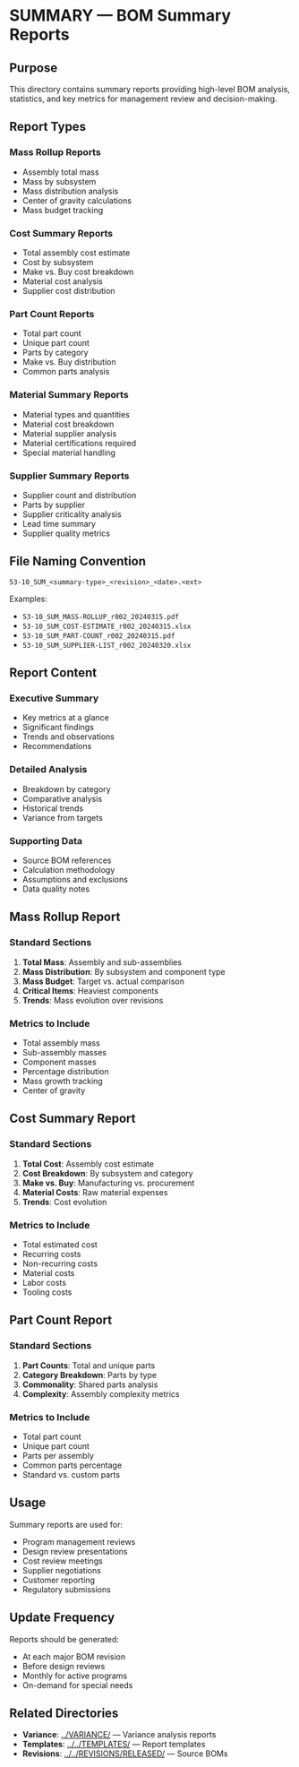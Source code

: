 # SUMMARY — BOM Summary Reports

## Purpose

This directory contains summary reports providing high-level BOM analysis, statistics, and key metrics for management review and decision-making.

## Report Types

### Mass Rollup Reports
- Assembly total mass
- Mass by subsystem
- Mass distribution analysis
- Center of gravity calculations
- Mass budget tracking

### Cost Summary Reports
- Total assembly cost estimate
- Cost by subsystem
- Make vs. Buy cost breakdown
- Material cost analysis
- Supplier cost distribution

### Part Count Reports
- Total part count
- Unique part count
- Parts by category
- Make vs. Buy distribution
- Common parts analysis

### Material Summary Reports
- Material types and quantities
- Material cost breakdown
- Material supplier analysis
- Material certifications required
- Special material handling

### Supplier Summary Reports
- Supplier count and distribution
- Parts by supplier
- Supplier criticality analysis
- Lead time summary
- Supplier quality metrics

## File Naming Convention

```
53-10_SUM_<summary-type>_<revision>_<date>.<ext>
```

Examples:
- `53-10_SUM_MASS-ROLLUP_r002_20240315.pdf`
- `53-10_SUM_COST-ESTIMATE_r002_20240315.xlsx`
- `53-10_SUM_PART-COUNT_r002_20240315.pdf`
- `53-10_SUM_SUPPLIER-LIST_r002_20240320.xlsx`

## Report Content

### Executive Summary
- Key metrics at a glance
- Significant findings
- Trends and observations
- Recommendations

### Detailed Analysis
- Breakdown by category
- Comparative analysis
- Historical trends
- Variance from targets

### Supporting Data
- Source BOM references
- Calculation methodology
- Assumptions and exclusions
- Data quality notes

## Mass Rollup Report

### Standard Sections
1. **Total Mass**: Assembly and sub-assemblies
2. **Mass Distribution**: By subsystem and component type
3. **Mass Budget**: Target vs. actual comparison
4. **Critical Items**: Heaviest components
5. **Trends**: Mass evolution over revisions

### Metrics to Include
- Total assembly mass
- Sub-assembly masses
- Component masses
- Percentage distribution
- Mass growth tracking
- Center of gravity

## Cost Summary Report

### Standard Sections
1. **Total Cost**: Assembly cost estimate
2. **Cost Breakdown**: By subsystem and category
3. **Make vs. Buy**: Manufacturing vs. procurement
4. **Material Costs**: Raw material expenses
5. **Trends**: Cost evolution

### Metrics to Include
- Total estimated cost
- Recurring costs
- Non-recurring costs
- Material costs
- Labor costs
- Tooling costs

## Part Count Report

### Standard Sections
1. **Part Counts**: Total and unique parts
2. **Category Breakdown**: Parts by type
3. **Commonality**: Shared parts analysis
4. **Complexity**: Assembly complexity metrics

### Metrics to Include
- Total part count
- Unique part count
- Parts per assembly
- Common parts percentage
- Standard vs. custom parts

## Usage

Summary reports are used for:
- Program management reviews
- Design review presentations
- Cost review meetings
- Supplier negotiations
- Customer reporting
- Regulatory submissions

## Update Frequency

Reports should be generated:
- At each major BOM revision
- Before design reviews
- Monthly for active programs
- On-demand for special needs

## Related Directories

- **Variance**: [../VARIANCE/](../VARIANCE/) — Variance analysis reports
- **Templates**: [../../TEMPLATES/](../../TEMPLATES/) — Report templates
- **Revisions**: [../../REVISIONS/RELEASED/](../../REVISIONS/RELEASED/) — Source BOMs
